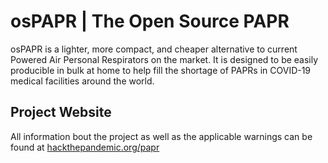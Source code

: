 # osPAPR | The Open Source PAPR

osPAPR is a lighter, more compact, and cheaper alternative to current Powered Air Personal Respirators on the market. It is designed to be easily producible in bulk at home to help fill the shortage of PAPRs in COVID-19 medical facilities around the world.

## Project Website
All information bout the project as well as the applicable warnings can be found at [hackthepandemic.org/papr](hackthepandemic.org/papr)
